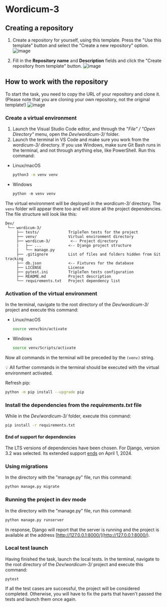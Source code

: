 # Wordicum-3

## Creating a repository
1. Create a repository for yourself, using this template.
  Press the "Use this template" button and select the "Create a new repository" option.
  ![image](https://user-images.githubusercontent.com/14962819/235599080-2819c72b-3161-48fe-926d-91c289941c20.png)
  
2. Fill in the **Repository name** and **Description** fields and click the "Create repository from template" button.
  ![image](https://github.com/tripleten-com/Wordicum-3/assets/120686503/029f2e5a-2718-4d34-90ed-e673c218e7ec)

## How to work with the repository
To start the task, you need to copy the URL of your repository and clone it. (Please note that you are cloning your own repository, not the original template!)
  ![image](https://github.com/tripleten-com/Wordicum-3/assets/120686503/b4e31f6c-8e34-4d7f-8b5a-18c3f776ac21)
  
### Create a virtual environment

1. Launch the Visual Studio Code editor, and through the "*File" / "Open Directory"* menu, open the *Dev/wordicum-3/* folder.
2. Launch the terminal in VS Code and make sure you work from the *wordicum-3/* directory. If you use Windows, make sure Git Bash runs in the terminal, and not through anything else, like PowerShell. Run this command:
- Linux/macOS
    
    ```bash
    python3 -m venv venv
    ```
    
- Windows
    
    ```python
    python -m venv venv
    ```
   
The virtual environment will be deployed in the *wordicum-3/* directory. The `venv` folder will appear there too and will store all the project dependencies. The file structure will look like this:

```
Dev/
 └── wordicum-3/
     ├── tests/             TripleTen tests for the project
     ├── venv/              Virtual environment directory
     ├── wordicum-3/         <-- Project directory
     |   ├── ...            <-- Django project structure
     |   └── manage.py      
     ├── .gitignore         List of files and folders hidden from Git tracking
     ├── db.json            <-- Fixtures for the database 
     ├── LICENSE            License   
     ├── pytest.ini         TripleTen tests configuration
     ├── README.md          Project description
     └── requirements.txt   Project dependency list
```

### Activation of the virtual environment
In the terminal, navigate to the root directory of the *Dev/wordicum-3/* project and execute this command:
- Linux/macOS
    
    ```bash
    source venv/bin/activate
    ```
    
- Windows
    
    ```bash
    source venv/Scripts/activate
    ```
    

Now all commands in the terminal will be preceded by the `(venv)` string.

💡 All further commands in the terminal should be executed with the virtual environment activated.

Refresh pip:

```bash
python -m pip install --upgrade pip
```

###  Install the dependencies from the *requirements.txt* file
While in the *Dev/wordicum-3/* folder, execute this command:

```bash
pip install -r requirements.txt
```

#### End of support for dependencies

The LTS versions of dependencies have been chosen.
For Django, version 3.2 was selected. Its extended support
[ends](https://endoflife.date/django) on April 1, 2024.

### Using migrations

    
In the directory with the "manage.py" file, run this command:

```bash
python manage.py migrate
```

### Running the project in dev mode

    
In the directory with the "manage.py" file, run this command:

```bash
python manage.py runserver
```

In response, Django will report that the server is running and the project is available at the address [http://127.0.0.1:8000/](http://127.0.0.1:8000/).


### Local test launch
Having finished the task, launch the local tests. In the terminal, navigate to the root directory of the *Dev/wordicum-3/* project and execute this command:
```shell
pytest
```
If all the test cases are successful, the project will be considered completed. Otherwise, you will have to fix the parts that haven't passed the tests and launch them once again.
